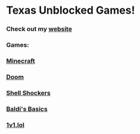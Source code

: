 # Texas Unblocked Games!

### Check out my [website](https://sites.google.com/view/wtex)

### Games:

### [Minecraft](https://4texas4.github.io/minecraft.html)

### [Doom](https://4texas4.github.io/doom.html)

### [Shell Shockers](https://4texas4.github.io/shellshockers.html)

### [Baldi's Basics](https://4texas4.github.io/baldibasics.html)

### [1v1.lol](https://4texas4.github.io/1v1lol.html)

